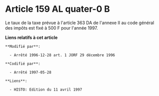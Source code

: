 # Article 159 AL quater-0 B

Le taux de la taxe prévue à l'article 363 DA de l'annexe II au code général des impôts est fixé à 500 F pour l'année 1997.

**Liens relatifs à cet article**

	**Modifié par**:

	  - Arrêté 1996-12-28 art. 1 JORF 29 décembre 1996

	**Codifié par**:

	  - Arrêté 1997-05-28

	**Liens**:

	  - HISTO: Edition du 11 avril 1997
